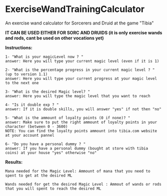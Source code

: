 # ExerciseWandTrainingCalculator
An exercise wand calculator for Sorcerers and Druid at the game "Tibia"

<strong>IT CAN BE USED EITHER FOR SORC AND DRUIDS (it is only exercise wands and rods, cant be used on other vocations yet)</strong>

<b>Instructions:</b>

    1- "What is your magicLevel now ? "
	answer: Here you will type your current magic level (even if it is 1)

	2- "What is the percentage progress in your current magic level ? " (up to version 1.1)
	answer: Here you will type your current progress at your magic level to the next one

	3- "What is the desired Magic level? "
	answer: Here you will type the magic level that you want to reach

	4- "Is it double exp ? "
	answer: If it is double skills, you will answer "yes" if not then "no"

	5- "What is the ammount of loyalty points (0 if none)? "
	answer: Make sure to put the right ammount of loyalty points in your character (between 0 - 3600)
	NOTE: You can find the loyalty points ammount into tibia.com website at your account pannel

    6- "Do you have a personal dummy ? "
    answer: If you have a personal dummy (bought at store with tibia coins) at your house "yes" otherwise "no"
<b>Results:</b>

	Mana needed for the Magic Level: Ammount of mana that you need to spent to get at the desired ML

	Wands needed for get the desired Magic Level : Ammout of wands or rods that you will spent to reach the desired ML
